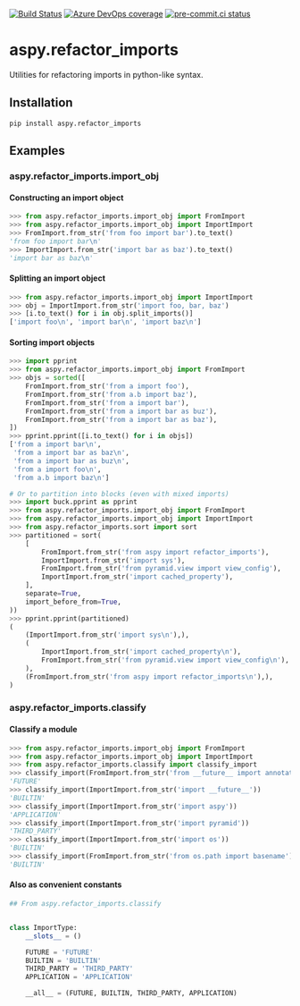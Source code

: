[![Build Status](https://asottile.visualstudio.com/asottile/_apis/build/status/asottile.aspy.refactor_imports?branchName=master)](https://asottile.visualstudio.com/asottile/_build/latest?definitionId=5&branchName=master)
[![Azure DevOps coverage](https://img.shields.io/azure-devops/coverage/asottile/asottile/5/master.svg)](https://dev.azure.com/asottile/asottile/_build/latest?definitionId=5&branchName=master)
[![pre-commit.ci status](https://results.pre-commit.ci/badge/github/asottile/aspy.refactor_imports/master.svg)](https://results.pre-commit.ci/latest/github/asottile/aspy.refactor_imports/master)

aspy.refactor_imports
=====================

Utilities for refactoring imports in python-like syntax.

## Installation

`pip install aspy.refactor_imports`

## Examples

### aspy.refactor_imports.import_obj

#### Constructing an import object

```python
>>> from aspy.refactor_imports.import_obj import FromImport
>>> from aspy.refactor_imports.import_obj import ImportImport
>>> FromImport.from_str('from foo import bar').to_text()
'from foo import bar\n'
>>> ImportImport.from_str('import bar as baz').to_text()
'import bar as baz\n'
```

#### Splitting an import object

```python
>>> from aspy.refactor_imports.import_obj import ImportImport
>>> obj = ImportImport.from_str('import foo, bar, baz')
>>> [i.to_text() for i in obj.split_imports()]
['import foo\n', 'import bar\n', 'import baz\n']
```

#### Sorting import objects

```python
>>> import pprint
>>> from aspy.refactor_imports.import_obj import FromImport
>>> objs = sorted([
    FromImport.from_str('from a import foo'),
    FromImport.from_str('from a.b import baz'),
    FromImport.from_str('from a import bar'),
    FromImport.from_str('from a import bar as buz'),
    FromImport.from_str('from a import bar as baz'),
])
>>> pprint.pprint([i.to_text() for i in objs])
['from a import bar\n',
 'from a import bar as baz\n',
 'from a import bar as buz\n',
 'from a import foo\n',
 'from a.b import baz\n']
```

```python
# Or to partition into blocks (even with mixed imports)
>>> import buck.pprint as pprint
>>> from aspy.refactor_imports.import_obj import FromImport
>>> from aspy.refactor_imports.import_obj import ImportImport
>>> from aspy.refactor_imports.sort import sort
>>> partitioned = sort(
    [
        FromImport.from_str('from aspy import refactor_imports'),
        ImportImport.from_str('import sys'),
        FromImport.from_str('from pyramid.view import view_config'),
        ImportImport.from_str('import cached_property'),
    ],
    separate=True,
    import_before_from=True,
))
>>> pprint.pprint(partitioned)
(
    (ImportImport.from_str('import sys\n'),),
    (
        ImportImport.from_str('import cached_property\n'),
        FromImport.from_str('from pyramid.view import view_config\n'),
    ),
    (FromImport.from_str('from aspy import refactor_imports\n'),),
)

```

### aspy.refactor_imports.classify

#### Classify a module

```python
>>> from aspy.refactor_imports.import_obj import FromImport
>>> from aspy.refactor_imports.import_obj import ImportImport
>>> from aspy.refactor_imports.classify import classify_import
>>> classify_import(FromImport.from_str('from __future__ import annotations'))
'FUTURE'
>>> classify_import(ImportImport.from_str('import __future__'))
'BUILTIN'
>>> classify_import(ImportImport.from_str('import aspy'))
'APPLICATION'
>>> classify_import(ImportImport.from_str('import pyramid'))
'THIRD_PARTY'
>>> classify_import(ImportImport.from_str('import os'))
'BUILTIN'
>>> classify_import(FromImport.from_str('from os.path import basename'))
'BUILTIN'
```

#### Also as convenient constants

```python
## From aspy.refactor_imports.classify


class ImportType:
    __slots__ = ()

    FUTURE = 'FUTURE'
    BUILTIN = 'BUILTIN'
    THIRD_PARTY = 'THIRD_PARTY'
    APPLICATION = 'APPLICATION'

    __all__ = (FUTURE, BUILTIN, THIRD_PARTY, APPLICATION)
```
